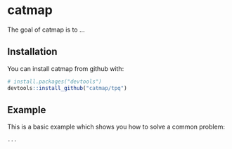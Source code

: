 # catmap

The goal of catmap is to ...

## Installation

You can install catmap from github with:

```R
# install.packages("devtools")
devtools::install_github("catmap/tpq")
```

## Example

This is a basic example which shows you how to solve a common problem:

```R
...
```
